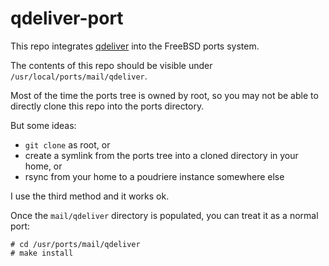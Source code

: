 # qdeliver-port

This repo integrates [qdeliver](https://github.com/wavemechanics/qdeliver) into the FreeBSD ports system.

The contents of this repo should be visible under `/usr/local/ports/mail/qdeliver`.

Most of the time the ports tree is owned by root, so you may not be able to directly clone this repo into the ports directory.

But some ideas:
* `git clone` as root, or
* create a symlink from the ports tree into a cloned directory in your home, or
* rsync from your home to a poudriere instance somewhere else

I use the third method and it works ok.

Once the `mail/qdeliver` directory is populated, you can treat it as a normal port:

```
# cd /usr/ports/mail/qdeliver
# make install
```